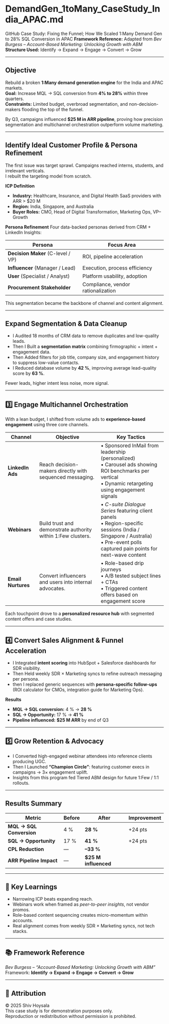 # DemandGen_1toMany_CaseStudy_India_APAC.md
GitHub Case Study: Fixing the Funnel; How We Scaled 1:Many Demand Gen to 28% SQL Conversion in APAC
**Framework Reference:** Adapted from *Bev Burgess – Account-Based Marketing: Unlocking Growth with ABM*  
**Structure Used:** Identify → Expand → Engage → Convert → Grow  

---
## Objective
Rebuild a broken **1:Many demand generation engine** for the India and APAC markets.  
**Goal:** Increase MQL → SQL conversion from **4% to 28%** within three quarters.  
**Constraints:** Limited budget, overbroad segmentation, and non-decision-makers flooding the top of the funnel.  

By Q3, campaigns influenced **$25 M in ARR pipeline**, proving how precision segmentation and multichannel orchestration outperform volume marketing.

---

##  Identify Ideal Customer Profile & Persona Refinement
The first issue was target sprawl. Campaigns reached interns, students, and irrelevant verticals.  
I rebuilt the targeting model from scratch.

**ICP Definition**
- **Industry:** Healthcare, Insurance, and Digital Health SaaS providers with ARR > $20 M  
- **Region:** India, Singapore, and Australia  
- **Buyer Roles:** CMO, Head of Digital Transformation, Marketing Ops, VP–Growth  

**Persona Refinement**
Four data-backed personas derived from CRM + LinkedIn Insights:

| Persona | Focus Area |
|----------|-------------|
| **Decision Maker** (C-level / VP) | ROI, pipeline acceleration |
| **Influencer** (Manager / Lead) | Execution, process efficiency |
| **User** (Specialist / Analyst) | Platform usability, adoption |
| **Procurement Stakeholder** | Compliance, vendor rationalization |

This segmentation became the backbone of channel and content alignment.

---

##  Expand Segmentation & Data Cleanup
- I Audited 18 months of CRM data to remove duplicates and low-quality leads.  
- Then I Built a **segmentation matrix** combining firmographic + intent + engagement data.  
- Then Added filters for job title, company size, and engagement history to suppress low-value contacts.  
- I Reduced database volume by **42 %**, improving average lead-quality score by **63 %**.  

Fewer leads, higher intent less noise, more signal.

---

## 3️⃣ Engage Multichannel Orchestration
With a lean budget, I shifted from volume ads to **experience-based engagement** using three core channels.

| Channel | Objective | Key Tactics |
|----------|------------|-------------|
| **LinkedIn Ads** | Reach decision-makers directly with sequenced messaging. | • Sponsored InMail from leadership (personalized)<br>• Carousel ads showing ROI benchmarks per vertical<br>• Dynamic retargeting using engagement signals |
| **Webinars** | Build trust and demonstrate authority within 1:Few clusters. | • *C-suite Dialogue Series* featuring client panels<br>• Region-specific sessions (India / Singapore / Australia)<br>• Pre-event polls captured pain points for next-wave content |
| **Email Nurtures** | Convert influencers and users into internal advocates. | • Role-based drip journeys<br>• A/B tested subject lines + CTAs<br>• Triggered content offers based on engagement score |

Each touchpoint drove to a **personalized resource hub** with segmented content offers and case studies.

---

## 4️⃣ Convert Sales Alignment & Funnel Acceleration
- I Integrated **intent scoring** into HubSpot + Salesforce dashboards for SDR visibility.  
- Then Held weekly SDR × Marketing syncs to refine outreach messaging per persona.  
- then I replaced generic sequences with **persona-specific follow-ups** (ROI calculator for CMOs, integration guide for Marketing Ops).  

**Results**
- **MQL → SQL conversion:** 4 % → **28 %**  
- **SQL → Opportunity:** 17 % → **41 %**  
- **Pipeline influenced:** **$25 M ARR** by end of Q3  

---

## 5️⃣ Grow Retention & Advocacy
- I Converted high-engaged webinar attendees into reference clients producing UGC.  
- Then I Launched **“Champion Circle”**: featuring customer execs in campaigns → 3× engagement uplift.  
- Insights from this program fed Tiered ABM design for future 1:Few / 1:1 rollouts.  

---

## Results Summary

| Metric | Before | After | Improvement |
|---------|---------|--------|-------------|
| **MQL → SQL Conversion** | 4 % | **28 %** | +24 pts |
| **SQL → Opportunity** | 17 % | **41 %** | +24 pts |
| **CPL Reduction** | — | **–33 %** |  |
| **ARR Pipeline Impact** | — | **$25 M influenced** |  |

---

## 🧩 Key Learnings
- Narrowing ICP beats expanding reach.  
- Webinars work when framed as *peer-to-peer insights*, not vendor promos.  
- Role-based content sequencing creates micro-momentum within accounts.  
- Real alignment comes from weekly SDR × Marketing syncs, not tech stacks.

---

## 📚 Framework Reference
*Bev Burgess – “Account-Based Marketing: Unlocking Growth with ABM”*  
Framework: **Identify → Expand → Engage → Convert → Grow**

---

## 📄 Attribution
© 2025 Shiv Hoysala  
This case study is for demonstration purposes only.  
Reproduction or redistribution without permission is prohibited. 
